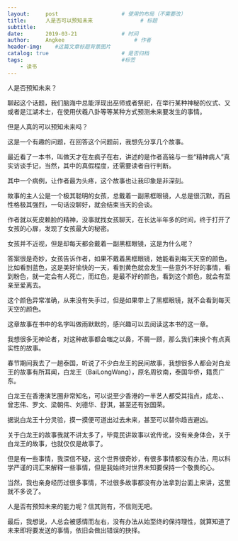 ```yaml
---
layout:     post                    # 使用的布局（不需要改）
title:      人是否可以预知未来               # 标题 
subtitle:   
date:       2019-03-21              # 时间
author:     Angkee                      # 作者
header-img:    #这篇文章标题背景图片
catalog: true                       # 是否归档
tags:                               #标签
    - 读书
---
```


人是否预知未来？

聊起这个话题，我们脑海中总能浮现出巫师或者祭祀，在举行某种神秘的仪式、又或者是江湖术士，在使用伏羲八卦等等某种方式预测未来要发生的事情。

但是人真的可以预知未来吗？

这是一个有趣的问题，在回答这个问题前，我想先分享几个故事。

最近看了一本书，叫做天才在左疯子在右，讲述的是作者高铭与一些“精神病人”真实访谈手记，当然，其中的真假程度，还需要读者自行判断。

其中一个病例，让作者最为头疼，这个故事也让我印象是非深刻。

故事的主人公是一个极其聪明的女孩，总戴着一副黑框眼镜，人总是很沉默，而且性格极其强烈，一句话没聊好，就会结束当天的会谈。

作者就以死皮赖脸的精神，没事就找女孩聊天，在长达半年多的时间，终于打开了女孩的心扉，发现了女孩最大的秘密。

女孩并不近视，但是却每天都会戴着一副黑框眼镜，这是为什么呢？

答案很是奇妙，女孩告诉作者，如果不戴着黑框眼镜，她能看到每天天空的颜色，比如看到蓝色，这是美好愉快的一天，看到黄色就会发生一些意外不好的事情，看到粉色，就一定会有人死亡，而红色，是最不好的颜色，看到这个颜色，就会有至亲至爱离去。

这个颜色异常准确，从来没有失手过，但是如果带上了黑框眼镜，就不会看到每天天空的颜色。

这章故事在书中的名字叫做雨默默的，感兴趣可以去阅读这本书的这一章。

我想很多无神论者，对这种故事都会嗤之以鼻，不屑一顾，那么我们来换个有点真实性的故事。

春节期间我去了一趟泰国，听说了不少白龙王的民间故事，我想很多人都会对白龙王的故事有所耳闻，白龙王（BaiLongWang），原名周钦南，泰国华侨，籍贯广东。

白龙王在香港演艺圈非常知名，可以说至少香港的一半艺人都受其指点，成龙、、曾志伟、罗文、梁朝伟、刘德华、舒淇，甚至还有张国荣。

据说白龙王十分灵验，摸一摸便可道出过去未来，甚至可以替你趋吉避凶。

关于白龙王的故事我就不讲太多了，毕竟民讲故事以讹传讹，没有亲身体会，关于白龙王的故事，也就仅仅是故事了。

但是有一些事情，我深信不疑，这个世界很奇妙，有很多事情都没有办法，用以科学严谨的词汇来解释一些事情，但是我始终对世界未知要保持一个敬畏的心。

当然，我也亲身经历过很多事情，不过很多故事都没有办法拿到台面上来讲，这里就不多说了。

人是否有预知未来的能力呢？信其则有，不信则无吧。

最后，我想说，人总会被感情而左右，没有办法从始至终的保持理性，就算知道了未来即将要发送的事情，依旧会做出错误的抉择。
